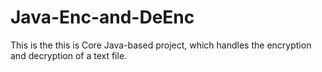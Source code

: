 # Java-Enc-and-DeEnc
This is the this is Core Java-based project, which handles the encryption and decryption of a text file.

